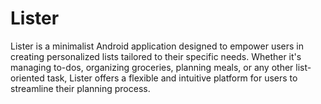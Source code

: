 # Lister

Lister is a minimalist Android application designed to
empower users in creating personalized lists tailored to their specific needs.
Whether it's managing to-dos, organizing groceries, planning meals,
or any other list-oriented task, Lister offers a flexible and
intuitive platform for users to streamline their planning process.

